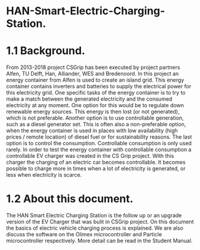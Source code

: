 # HAN-Smart-Electric-Charging-Station.
# 1.1	Background.
From 2013-2018  project CSGrip has been executed by project partners Alfen, TU Delft, Han, Alliander, WES and Bredenoord. In this project an energy container from Alfen is used to create an island grid. This energy container contains inverters and batteries to supply the electrical power for this electricity grid. One specific tasks of the energy container is to try to make a match between the generated electricity and the consumed electricity at any moment. One option for this would be to regulate down renewable energy sources. This energy is then lost (or not generated), which is not preferable. Another option is to use controllable generation, such as a diesel generator set. This is often also a non-preferable option, when the energy container is used in places with low availability (high prices / remote location) of diesel fuel or for sustainability reasons. The last option is to control the consumption. Controllable consumption is only used rarely. In order to test the energy container with controllable consumption a controllable EV charger was created in the CS Grip project. With this charger the charging of an electric car becomes controllable. It becomes possible to charge more in times when a lot of electricity is generated, or less when electricity is scarce.
# 1.2	About this document.
The HAN Smart Electric Charging Station is the follow up or an upgrade version of the EV Charger that was bulit in CSGrip project. On this document the basics of electric vehicle charging process is explained. We are also discuss the software on the Olimex microcontroller and Particle microcontroller respectively. More detail can be read in the Student Manual.  
